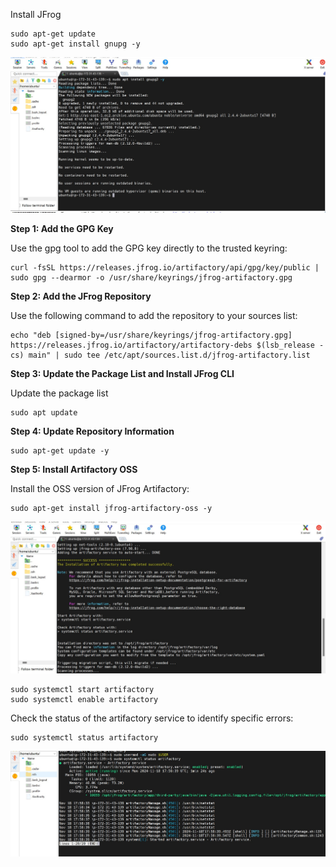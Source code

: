 

Install JFrog

```
sudo apt-get update
sudo apt-get install gnupg -y
```
![images](self_study_assets/self_02_install2.jpg)

**Step 1: Add the GPG Key**

Use the gpg tool to add the GPG key directly to the trusted keyring:

```
curl -fsSL https://releases.jfrog.io/artifactory/api/gpg/key/public | sudo gpg --dearmor -o /usr/share/keyrings/jfrog-artifactory.gpg
```

**Step 2: Add the JFrog Repository**

Use the following command to add the repository to your sources list:

```
echo "deb [signed-by=/usr/share/keyrings/jfrog-artifactory.gpg] https://releases.jfrog.io/artifactory/artifactory-debs $(lsb_release -cs) main" | sudo tee /etc/apt/sources.list.d/jfrog-artifactory.list

```
**Step 3: Update the Package List and Install JFrog CLI**

Update the package list

```
sudo apt update
```

**Step 4: Update Repository Information**
```
sudo apt-get update -y
```
**Step 5: Install Artifactory OSS**

Install the OSS version of JFrog Artifactory:

```
sudo apt-get install jfrog-artifactory-oss -y

```
![images](self_study_assets/self_04_intalled.jpg)

```
sudo systemctl start artifactory
sudo systemctl enable artifactory

```
Check the status of the artifactory service to identify specific errors:

```
sudo systemctl status artifactory

```
![images](self_study_assets/self_05_status.jpg)